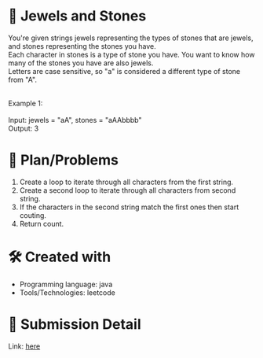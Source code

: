 
# 💼 Jewels and Stones<a name="about-project"></a>
You're given strings jewels representing the types of stones that are jewels, and stones representing the stones you have. <br>
Each character in stones is a type of stone you have. You want to know how many of the stones you have are also jewels.
<br>
Letters are case sensitive, so "a" is considered a different type of stone from "A".
<br><br> 

Example 1:
<br><br>
Input: jewels = "aA", stones = "aAAbbbb"<br>
Output: 3

# 📜 Plan/Problems
1. Create a loop to iterate through all characters from the first string.
2. Create a second loop to iterate through all characters from second string.
3. If the characters in the second string match the first ones then start couting.
4. Return count.


# 🛠 Created with
- Programming language: java
- Tools/Technologies: leetcode

# 💎 Submission Detail
Link: [here](https://leetcode.com/submissions/detail/1111056547/)

